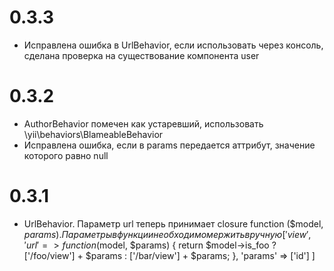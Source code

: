 0.3.3
=====
* Исправлена ошибка в UrlBehavior, если использовать через консоль, сделана проверка на существование компонента user

0.3.2
=====
* AuthorBehavior помечен как устаревший, использовать \yii\behaviors\BlameableBehavior
* Исправлена ошибка, если в params передается аттрибут, значение которого равно null

0.3.1
=====
* UrlBehavior. Параметр url теперь принимает closure function ($model, $params). Параметры в функции необходимо мержить вручную
[
	'view',
    'url' => function ($model, $params) {
		return $model->is_foo ? ['/foo/view'] + $params : ['/bar/view'] + $params;
    },
    'params' => ['id']
]